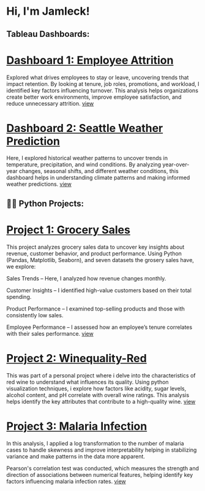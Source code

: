 <h1>Hi, I'm Jamleck!</h1>

## Tableau Dashboards:

# [Dashboard 1: Employee Attrition](https://public.tableau.com/views/EmployeeAttritionDashboard_17406360512570/employeeattritiondashboard?:embed=y&:display_count=yes&:showVizHome=no)
Explored what drives employees to stay or leave, uncovering trends that impact retention. By looking at tenure, job roles, promotions, and workload, I identified key factors influencing turnover. This analysis helps organizations create better work environments, improve employee satisfaction, and reduce unnecessary attrition.
[view](https://public.tableau.com/views/EmployeeAttritionDashboard_17406360512570/employeeattritiondashboard?:embed=y&:display_count=yes&:showVizHome=no)

# [Dashboard 2: Seattle Weather Prediction](https://public.tableau.com/views/SeattleweatherPrediction/SeattleWeatherPredictionDashboard?:embed=y&:display_count=yes&:showVizHome=no)
Here, I explored historical weather patterns to uncover trends in temperature, precipitation, and wind conditions. By analyzing year-over-year changes, seasonal shifts, and different weather conditions, this dashboard helps in understanding climate patterns and making informed weather predictions.
[view](https://public.tableau.com/views/SeattleweatherPrediction/SeattleWeatherPredictionDashboard?:embed=y&:display_count=yes&:showVizHome=no)


<h2>👨‍💻 Python Projects:</h2>

# [Project 1: Grocery Sales](https://github.com/M-Jamleck/Jamleck_portfolio/blob/f2747c6c16f56826ed9e3daa4338bc5445665f12/Glosery%20sales%20Project.ipynb)

This project analyzes grocery sales data to uncover key insights about revenue, customer behavior, and product performance. Using Python (Pandas, Matplotlib, Seaborn), and seven datasets the grosery sales have, we explore: 

Sales Trends – Here, I analyzed how revenue changes monthly.

Customer Insights – I identified high-value customers based on their total spending.

Product Performance – I examined top-selling products and those with consistently low sales.

Employee Performance – I assessed how an employee’s tenure correlates with their sales performance.
[view](https://github.com/M-Jamleck/Jamleck_portfolio/blob/f2747c6c16f56826ed9e3daa4338bc5445665f12/Glosery%20sales%20Project.ipynb)


# [Project 2: Winequality-Red](https://github.com/M-Jamleck/Jamleck_portfolio/blob/194a1d4619c29febc85a8cc88724de369d3cb780/winequality-red%20project.ipynb)

This was part of a personal project where i delve into the characteristics of red wine to understand what influences its quality. Using python visualization techniques, i explore how factors like acidity, sugar levels, alcohol content, and pH correlate with overall wine ratings.
This analysis helps identify the key attributes that contribute to a high-quality wine. [view]( https://github.com/M-Jamleck/Jamleck_portfolio/blob/194a1d4619c29febc85a8cc88724de369d3cb780/winequality-red%20project.ipynb)


# [Project 3: Malaria Infection]( https://github.com/M-Jamleck/Jamleck_portfolio/blob/194a1d4619c29febc85a8cc88724de369d3cb780/malaria%20Infection%20project.ipynb)

In this analysis, I applied a log transformation to the number of malaria cases to handle skewness and improve interpretability helping in stabilizing variance and make patterns in the data more apparent.

Pearson's correlation test was conducted, which measures the strength and direction of associations between numerical features, helping identify key factors influencing malaria infection rates.
[view]( https://github.com/M-Jamleck/Jamleck_portfolio/blob/194a1d4619c29febc85a8cc88724de369d3cb780/malaria%20Infection%20project.ipynb)






